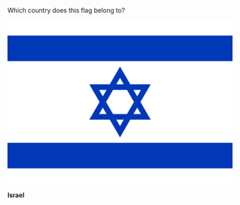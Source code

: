 Which country does this flag belong to?

![Flag of Israel](images/Flag_of_Israel.svg)
<!--question-->
**Israel**